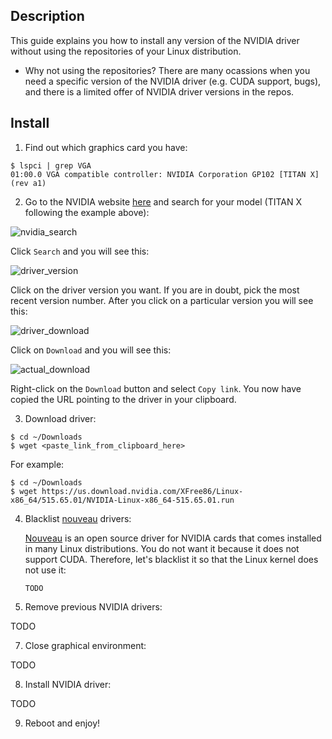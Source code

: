 Description
-----------

This guide explains you how to install any version of the NVIDIA driver without using the repositories of your Linux distribution. 

* Why not using the repositories? There are many ocassions when you need a specific version of the NVIDIA driver (e.g. CUDA support, bugs), and there is a limited offer of NVIDIA driver versions in the repos.


Install
-------

1. Find out which graphics card you have:
  ```
  $ lspci | grep VGA
  01:00.0 VGA compatible controller: NVIDIA Corporation GP102 [TITAN X] (rev a1)
  ```

2. Go to the NVIDIA website [here](https://www.nvidia.com/Download/Find.aspx) and search for your model (TITAN X following the example above):

  ![nvidia_search](https://user-images.githubusercontent.com/3996630/189359318-debc0b8a-7060-4c7d-a8b5-978ee308a218.png)

  Click `Search` and you will see this:
  
  ![driver_version](https://user-images.githubusercontent.com/3996630/189361233-afedb1de-32c6-4996-94b0-5ddc29a9a668.png)
  
  Click on the driver version you want. If you are in doubt, pick the most recent version number. After you click on a particular version you will see this:
  
  ![driver_download](https://user-images.githubusercontent.com/3996630/189362593-58cc9c69-e049-47e6-9547-c582b0409317.png)
  
  Click on `Download` and you will see this:
  
  ![actual_download](https://user-images.githubusercontent.com/3996630/189362659-cef006e2-3dd5-4202-921e-a9a6652b9fae.png)

  Right-click on the `Download` button and select `Copy link`. You now have copied the URL pointing to the driver in your clipboard.
  
3. Download driver:
  ```
  $ cd ~/Downloads
  $ wget <paste_link_from_clipboard_here>
  ```
  For example:
  ```
  $ cd ~/Downloads
  $ wget https://us.download.nvidia.com/XFree86/Linux-x86_64/515.65.01/NVIDIA-Linux-x86_64-515.65.01.run
  ```
  
4. Blacklist [nouveau](https://en.wikipedia.org/wiki/Nouveau_(software)) drivers:
   
   [Nouveau](https://en.wikipedia.org/wiki/Nouveau_(software)) is an open source driver for NVIDIA cards that comes installed in many Linux distributions. You do not want it because it does not support CUDA. Therefore, let's blacklist it so that the Linux kernel does not use it:
   
   ```
   TODO
   ```
   
6. Remove previous NVIDIA drivers:

TODO

7. Close graphical environment:

TODO

8. Install NVIDIA driver:

TODO

9. Reboot and enjoy!
   
